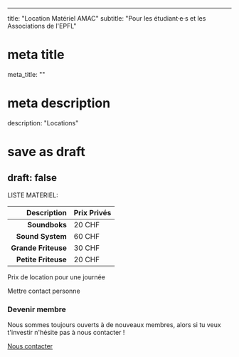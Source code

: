 
---
title: "Location Matériel AMAC"
subtitle: "Pour les étudiant·e·s et les Associations de l'EPFL"
# meta title
meta_title: ""
# meta description
description: "Locations"
# save as draft
draft: false        
---

LISTE MATERIEL:

| Description | Prix Privés |
|---:|---|
| **Soundboks** | 20 CHF |
| **Sound System** | 60 CHF |
| **Grande Friteuse**	| 30 CHF |
| **Petite Friteuse** |	20 CHF |

Prix de location pour une journée

Mettre contact personne

### Devenir membre

Nous sommes toujours ouverts à de nouveaux membres, alors si tu veux t'investir n'hésite pas à nous contacter !

<a class=" btn btn-primary p-1 px-3" href="mailto:amac@epfl.ch">Nous contacter</a>
